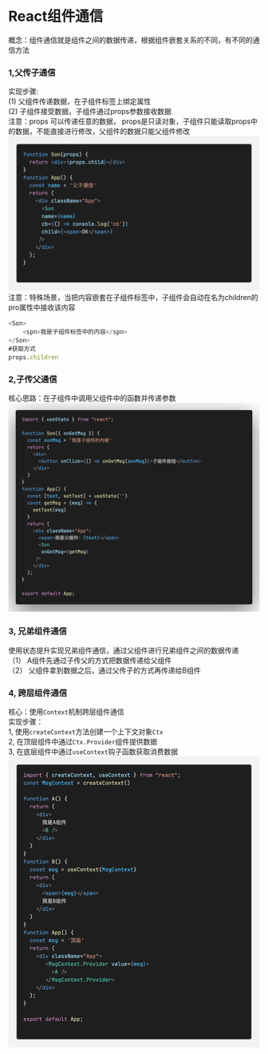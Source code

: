 # React组件通信
概念：组件通信就是组件之间的数据传递，根据组件嵌套关系的不同，有不同的通信方法

### 1,父传子通信
实现步骤:<br />
(1) 父组件传递数据，在子组件标签上绑定属性<br />
(2) 子组件接受数据，子组件通过props参数接收数据<br />
注意：props 可以传递任意的数据， props是只读对象，子组件只能读取props中的数据，不能直接进行修改，父组件的数据只能父组件修改
![父子通信](./父子通信.png)
注意：特殊场景，当把内容嵌套在子组件标签中，子组件会自动在名为children的pro属性中接收该内容
```js
<Son>
	<spn>我是子组件标签中的内容</spn>
</Son>
#获取方式
props.children
```
### 2,子传父通信
核心思路：在子组件中调用父组件中的函数并传递参数
![子传父](./子传父通信.png)

### 3, 兄弟组件通信
使用状态提升实现兄弟组件通信，通过父组件进行兄弟组件之间的数据传递<br />
（1） A组件先通过子传父的方式把数据传递给父组件 <br />
（2） 父组件拿到数据之后，通过父传子的方式再传递给B组件 <br />

### 4, 跨层组件通信
核心：使用`Context`机制跨层组件通信<br />
实现步骤：<br/>
1, 使用`createContext`方法创建一个上下文对象`Ctx`<br/>
2, 在顶层组件中通过`Ctx.Provider`组件提供数据<br/>
3, 在底层组件中通过`useContext`钩子函数获取消费数据<br/>
![跨层组件](./跨层组件通信.png)






